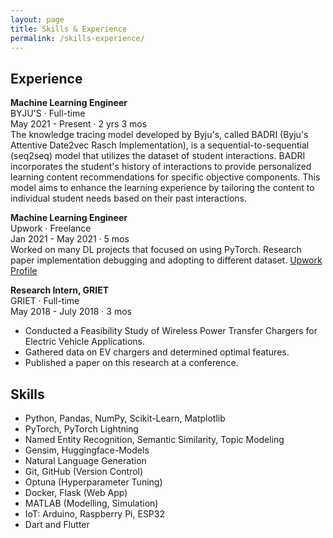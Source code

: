 ```yaml
---
layout: page
title: Skills & Experience
permalink: /skills-experience/
---
```



## Experience

**Machine Learning Engineer**  
<a>BYJU'S · Full-time</a>   
May 2021 - Present · 2 yrs 3 mos  
The knowledge tracing model developed by Byju's, called BADRI (Byju's Attentive Date2vec Rasch Implementation), is a sequential-to-sequential (seq2seq) model that utilizes the dataset of student interactions. BADRI incorporates the student's history of interactions to provide personalized learning content recommendations for specific objective components. This model aims to enhance the learning experience by tailoring the content to individual student needs based on their past interactions.  
  
**Machine Learning Engineer**  
<a>Upwork · Freelance</a>   
Jan 2021 - May 2021 · 5 mos  
Worked on many DL projects that focused on using PyTorch. Research paper implementation debugging and adopting to different dataset. [Upwork Profile](https://www.upwork.com/freelancers/~01447a31fbd9525678)

**Research Intern, GRIET**  
<a>GRIET · Full-time</a>   
May 2018 - July 2018 · 3 mos  
- Conducted a Feasibility Study of Wireless Power Transfer Chargers for Electric Vehicle Applications.
- Gathered data on EV chargers and determined optimal features.
- Published a paper on this research at a conference.


## Skills

- Python, Pandas, NumPy, Scikit-Learn, Matplotlib
- PyTorch, PyTorch Lightning
- Named Entity Recognition, Semantic Similarity, Topic Modeling
- Gensim, Huggingface-Models
- Natural Language Generation
- Git, GitHub (Version Control)
- Optuna (Hyperparameter Tuning)
- Docker, Flask (Web App)
- MATLAB (Modelling, Simulation)
- IoT: Arduino, Raspberry Pi, ESP32
- Dart and Flutter

